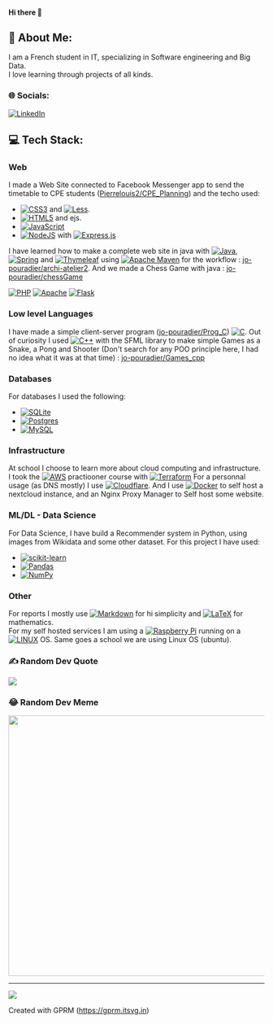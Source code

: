 #### Hi there 👋

## 💫 About Me:
I am a French student in IT, specializing in Software engineering and Big Data.<br>I love learning through projects of all kinds.


### 🌐 Socials:
[![LinkedIn](https://img.shields.io/badge/LinkedIn-%230077B5.svg?logo=linkedin&logoColor=white)](https://www.linkedin.com/in/joseph-pouradier-duteil-b21a37221/) 

## 💻 Tech Stack:
### Web

I made a Web Site connected to Facebook Messenger app to send the timetable to CPE students ([Pierrelouis2/CPE_Planning](https://github.com/Pierrelouis2/CPE_Planning)) and the techo used:
 - [![CSS3](https://img.shields.io/badge/css3-%231572B6.svg?style=for-the-badge&logo=css3&logoColor=white)](https://developer.mozilla.org/en-US/docs/Web/CSS) and [![Less](https://img.shields.io/badge/less-2B4C80?style=for-the-badge&logo=less&logoColor=white)](https://lesscss.org/).
 - [![HTML5](https://img.shields.io/badge/html5-%23E34F26.svg?style=for-the-badge&logo=html5&logoColor=white)](https://developer.mozilla.org/en-US/docs/Glossary/HTML5) and ejs.
 - [![JavaScript](https://img.shields.io/badge/javascript-%23323330.svg?style=for-the-badge&logo=javascript&logoColor=%23F7DF1E)](https://developer.mozilla.org/en-US/docs/Web/JavaScript)
 - [![NodeJS](https://img.shields.io/badge/node.js-6DA55F?style=for-the-badge&logo=node.js&logoColor=white)](https://nodejs.org/en) with [![Express.js](https://img.shields.io/badge/express.js-%23404d59.svg?style=for-the-badge&logo=express&logoColor=%2361DAFB)](https://expressjs.com/)
 <!--
 - [![NPM](https://img.shields.io/badge/NPM-%23000000.svg?style=for-the-badge&logo=npm&logoColor=white)](https://www.npmjs.com/)
 -->
 I have learned how to make a complete web site in java with [![Java](https://img.shields.io/badge/java-%23ED8B00.svg?style=for-the-badge&logo=java&logoColor=white)](https://dev.java/), [![Spring](https://img.shields.io/badge/spring-%236DB33F.svg?style=for-the-badge&logo=spring&logoColor=white)](https://spring.io/) and  [![Thymeleaf](https://img.shields.io/badge/Thymeleaf-%23005C0F.svg?style=for-the-badge&logo=Thymeleaf&logoColor=white)](https://www.thymeleaf.org/) using [![Apache Maven](https://img.shields.io/badge/Apache%20Maven-C71A36?style=for-the-badge&logo=Apache%20Maven&logoColor=white)](https://maven.apache.org/what-is-maven.html) for the workflow  : [jo-pouradier/archi-atelier2](https://github.com/jo-pouradier/archi-atelier2).
 And we made a Chess Game with java : [jo-pouradier/chessGame](https://github.com/jo-pouradier/chessGame)
 
 [![PHP](https://img.shields.io/badge/php-%23777BB4.svg?style=for-the-badge&logo=php&logoColor=white)](https://www.php.net/)   [![Apache](https://img.shields.io/badge/apache-%23D42029.svg?style=for-the-badge&logo=apache&logoColor=white)](https://httpd.apache.org/)
[![Flask](https://img.shields.io/badge/flask-%23000.svg?style=for-the-badge&logo=flask&logoColor=white)](https://flask.palletsprojects.com/en/) 

### Low level Languages

I have made a simple client-server program ([jo-pouradier/Prog_C](https://github.com/jo-pouradier/Prog_C))
[![C](https://img.shields.io/badge/c-%2300599C.svg?style=for-the-badge&logo=c&logoColor=white)](https://www.geeksforgeeks.org/c-programming-language/).
Out of curiosity I used [![C++](https://img.shields.io/badge/c++-%2300599C.svg?style=for-the-badge&logo=c%2B%2B&logoColor=white)](https://www.geeksforgeeks.org/c-plus-plus/) with the SFML library to make simple Games as a Snake, a Pong and Shooter (Don't search for any POO principle here, I had no idea what it was at that time) : [jo-pouradier/Games_cpp](https://github.com/jo-pouradier/Games_cpp)

### Databases
For databases I used the following:
 - [![SQLite](https://img.shields.io/badge/sqlite-%2307405e.svg?style=for-the-badge&logo=sqlite&logoColor=white)](https://www.sqlitetutorial.net/what-is-sqlite/) 
 - [![Postgres](https://img.shields.io/badge/postgres-%23316192.svg?style=for-the-badge&logo=postgresql&logoColor=white)](https://www.postgresql.org/)
 - [![MySQL](https://img.shields.io/badge/mysql-%2300f.svg?style=for-the-badge&logo=mysql&logoColor=white)](https://www.mysql.com/products/workbench/)

### Infrastructure

At school I choose to learn more about cloud computing and infrastructure. I took the [![AWS](https://img.shields.io/badge/AWS-%23FF9900.svg?style=for-the-badge&logo=amazon-aws&logoColor=white)](https://aws.amazon.com/fr/) practiooner course with [![Terraform](https://img.shields.io/badge/terraform-%235835CC.svg?style=for-the-badge&logo=terraform&logoColor=white)](https://www.terraform.io/)
For a personnal usage (as DNS mostly) I use [![Cloudflare](https://img.shields.io/badge/Cloudflare-F38020?style=for-the-badge&logo=Cloudflare&logoColor=white)](https://www.cloudflare.com/about-overview/). And I use [![Docker](https://img.shields.io/badge/docker-%230db7ed.svg?style=for-the-badge&logo=docker&logoColor=white)](https://www.docker.com/) to self host a nextcloud instance, and an Nginx Proxy Manager to Self host some website.
 
 ### ML/DL - Data Science
 
 For Data Science, I have build a Recommender system in Python, using images from Wikidata and some other dataset. For this project I have used: 
  - [![scikit-learn](https://img.shields.io/badge/scikit--learn-%23F7931E.svg?style=for-the-badge&logo=scikit-learn&logoColor=white)](https://scikit-learn.org/stable/) 
  - [![Pandas](https://img.shields.io/badge/pandas-%23150458.svg?style=for-the-badge&logo=pandas&logoColor=white)](https://pandas.pydata.org/) 
  - [![NumPy](https://img.shields.io/badge/numpy-%23013243.svg?style=for-the-badge&logo=numpy&logoColor=white)](https://numpy.org/)

### Other

For reports I mostly use [![Markdown](https://img.shields.io/badge/markdown-%23000000.svg?style=for-the-badge&logo=markdown&logoColor=white)](https://www.markdownguide.org/) for hi simplicity and [![LaTeX](https://img.shields.io/badge/latex-%23008080.svg?style=for-the-badge&logo=latex&logoColor=white)](https://www.latex-project.org/) for mathematics.  
For my self hosted services I am using a [![Raspberry Pi](https://img.shields.io/badge/-RaspberryPi-C51A4A?style=for-the-badge&logo=Raspberry-Pi)](https://www.raspberrypi.org/) running on a [![LINUX](https://img.shields.io/badge/Linux-FCC624?style=for-the-badge&logo=linux&logoColor=black)](https://en.wikipedia.org/wiki/Linux) OS. Same goes a school we are using Linux OS (ubuntu).

<!--
## 📊 GitHub Stats:
![](https://github-readme-stats.vercel.app/api?username=jo-pouradier&theme=dark&hide_border=false&include_all_commits=false&count_private=false)<br/>
![](https://github-readme-streak-stats.herokuapp.com/?user=jo-pouradier&theme=dark&hide_border=false)<br/>
![](https://github-readme-stats.vercel.app/api/top-langs/?username=jo-pouradier&theme=dark&hide_border=false&include_all_commits=false&count_private=false&layout=compact)
-->
### ✍️ Random Dev Quote
![](https://quotes-github-readme.vercel.app/api?type=horizontal&theme=dark)

### 😂 Random Dev Meme
<img src="https://dynamic-badges.maxalpha.repl.co/meme" width="512px"/>


---
[![](https://visitcount.itsvg.in/api?id=jo-pouradier&icon=8&color=9)](https://visitcount.itsvg.in)

Created with GPRM (https://gprm.itsvg.in)
